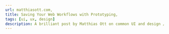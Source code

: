 ```yaml
---
url: matthiasott.com,
title: Saving Your Web Workflows with Prototyping,
tags: [ui, ux, design]
description: A brilliant post by Matthias Ott on common UI and design / engineering problems and how trying to solve them is often a greater lesson than only learning about a new technology. “Learning comes from exploring the problem space and trying different possible tradeoffs.”,
---
```

